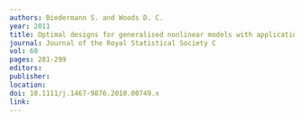 ```yaml
---
authors: Biedermann S. and Woods D. C. 
year: 2011 
title: Optimal designs for generalised nonlinear models with application to second harmonic generation experiments 
journal: Journal of the Royal Statistical Society C 
vol: 60 
pages: 281-299 
editors: 
publisher: 
location: 
doi: 10.1111/j.1467-9876.2010.00749.x 
link: 
---
```

 
